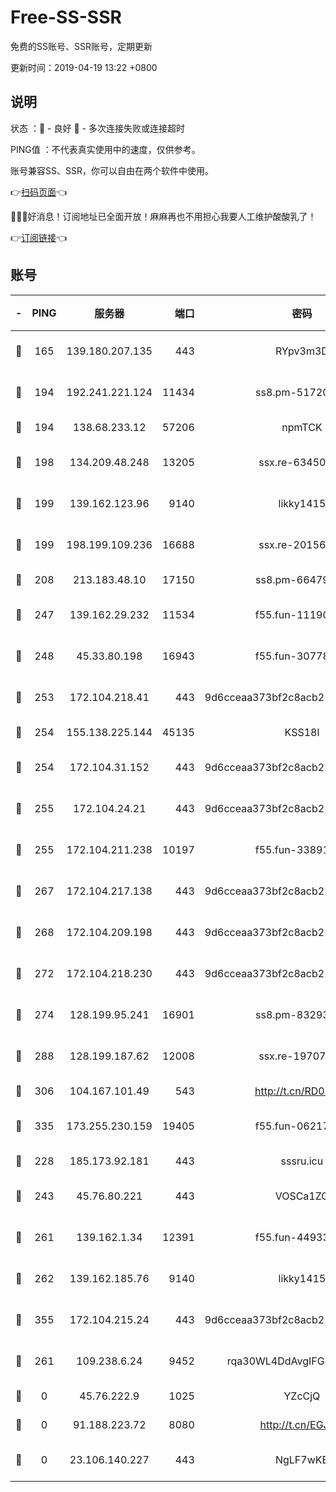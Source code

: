 # Free-SS-SSR

免费的SS账号、SSR账号，定期更新

更新时间：2019-04-19 13:22 +0800

## 说明

状态     ：🙂 - 良好 🙁 - 多次连接失败或连接超时

PING值   ：不代表真实使用中的速度，仅供参考。

账号兼容SS、SSR，你可以自由在两个软件中使用。

👉[扫码页面](https://liesauer.github.io/Free-SS-SSR/)👈

🎉🎉🎉好消息！订阅地址已全面开放！麻麻再也不用担心我要人工维护酸酸乳了！

👉[订阅链接](https://www.liesauer.net/yogurt/subscribe?ACCESS_TOKEN=DAYxR3mMaZAsaqUb)👈

## 账号

|-|PING|服务器|端口|密码|加密方式|区域|
|:----:|:----:|:-----:|-----:|:----:|:----:|:----:|
|🙂|165|139.180.207.135|443|RYpv3m3D|aes-256-cfb|JP|
|🙂|194|192.241.221.124|11434|ss8.pm-51720881|aes-256-cfb|US|
|🙂|194|138.68.233.12|57206|npmTCK|rc4-md5|US|
|🙂|198|134.209.48.248|13205|ssx.re-63450110|aes-256-cfb|US|
|🙂|199|139.162.123.96|9140|likky1415|aes-256-cfb|JP|
|🙂|199|198.199.109.236|16688|ssx.re-20156977|aes-256-cfb|US|
|🙂|208|213.183.48.10|17150|ss8.pm-66479246|rc4-md5|RU|
|🙂|247|139.162.29.232|11534|f55.fun-11190263|aes-256-cfb|SG|
|🙂|248|45.33.80.198|16943|f55.fun-30778693|aes-256-cfb|US|
|🙂|253|172.104.218.41|443|9d6cceaa373bf2c8acb22e60b6a58be6|aes-256-cfb|US|
|🙂|254|155.138.225.144|45135|KSS18l|rc4-md5|US|
|🙂|254|172.104.31.152|443|9d6cceaa373bf2c8acb22e60b6a58be6|aes-256-cfb|US|
|🙂|255|172.104.24.21|443|9d6cceaa373bf2c8acb22e60b6a58be6|aes-256-cfb|US|
|🙂|255|172.104.211.238|10197|f55.fun-33891548|aes-256-cfb|US|
|🙂|267|172.104.217.138|443|9d6cceaa373bf2c8acb22e60b6a58be6|aes-256-cfb|US|
|🙂|268|172.104.209.198|443|9d6cceaa373bf2c8acb22e60b6a58be6|aes-256-cfb|US|
|🙂|272|172.104.218.230|443|9d6cceaa373bf2c8acb22e60b6a58be6|aes-256-cfb|US|
|🙂|274|128.199.95.241|16901|ss8.pm-83293789|aes-256-cfb|SG|
|🙂|288|128.199.187.62|12008|ssx.re-19707591|aes-256-cfb|SG|
|🙂|306|104.167.101.49|543|http://t.cn/RD0D7sx|rc4-md5|CA|
|🙂|335|173.255.230.159|19405|f55.fun-06217116|aes-256-cfb|US|
|🙂|228|185.173.92.181|443|sssru.icu|rc4-md5|RU|
|🙂|243|45.76.80.221|443|VOSCa1ZG|aes-256-cfb|DE|
|🙂|261|139.162.1.34|12391|f55.fun-44933569|aes-256-cfb|SG|
|🙂|262|139.162.185.76|9140|likky1415|aes-256-cfb|DE|
|🙂|355|172.104.215.24|443|9d6cceaa373bf2c8acb22e60b6a58be6|aes-256-cfb|US|
|🙁|261|109.238.6.24|9452|rqa30WL4DdAvgIFG6Fs3znzTa|aes-256-cfb|FR|
|🙁|0|45.76.222.9|1025|YZcCjQ|rc4-md5|JP|
|🙁|0|91.188.223.72|8080|http://t.cn/EGJIyrl|rc4-md5|RU|
|🙁|0|23.106.140.227|443|NgLF7wKB|aes-256-cfb|US|
